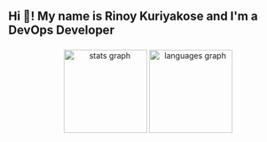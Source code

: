 <h2 align="left">Hi 👋! My name is Rinoy Kuriyakose and I'm a DevOps Developer</h2>

###

<div align="center">
  <img src="https://github-readme-stats.vercel.app/api?username=rinoy2002&hide_title=false&hide_rank=false&show_icons=true&include_all_commits=true&count_private=true&disable_animations=false&theme=dracula&locale=en&hide_border=false" height="150" alt="stats graph"  />
  <img src="https://github-readme-stats.vercel.app/api/top-langs?username=rinoy2002&locale=en&hide_title=false&layout=compact&card_width=320&langs_count=5&theme=dracula&hide_border=false" height="150" alt="languages graph"  />
</div>

###
